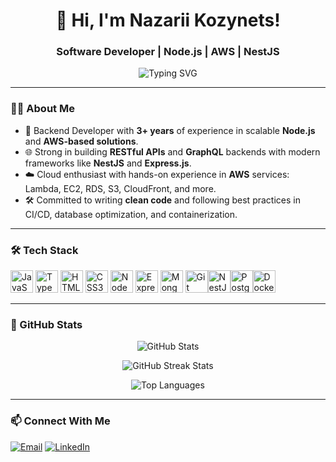 <h1 align="center">👋 Hi, I'm Nazarii Kozynets!</h1>
<h3 align="center">Software Developer | Node.js | AWS | NestJS</h3>

<p align="center">
  <img src="https://readme-typing-svg.demolab.com?font=Fira+Code&weight=500&size=20&pause=1000&color=0FF7E7&center=true&vCenter=true&width=500&lines=Building+Efficient+Backends+%F0%9F%9A%80;Passionate+about+Scalable+Solutions" alt="Typing SVG" />
</p>

---

### 👨‍💻 About Me

- 💼 Backend Developer with **3+ years** of experience in scalable **Node.js** and **AWS-based solutions**.  
- 🌐 Strong in building **RESTful APIs** and **GraphQL** backends with modern frameworks like **NestJS** and **Express.js**.  
- ☁️ Cloud enthusiast with hands-on experience in **AWS** services: Lambda, EC2, RDS, S3, CloudFront, and more.  
- 🛠️ Committed to writing **clean code** and following best practices in CI/CD, database optimization, and containerization.

---

### 🛠️ Tech Stack
<p align="left">
<a href="https://developer.mozilla.org/en-US/docs/Web/JavaScript" target="_blank" rel="noreferrer"><img src="https://raw.githubusercontent.com/danielcranney/readme-generator/main/public/icons/skills/javascript-colored.svg" width="36" height="36" alt="JavaScript" /></a>
<a href="https://www.typescriptlang.org/" target="_blank" rel="noreferrer"><img src="https://raw.githubusercontent.com/danielcranney/readme-generator/main/public/icons/skills/typescript-colored.svg" width="36" height="36" alt="TypeScript" /></a>
<a href="https://developer.mozilla.org/en-US/docs/Glossary/HTML5" target="_blank" rel="noreferrer"><img src="https://raw.githubusercontent.com/danielcranney/readme-generator/main/public/icons/skills/html5-colored.svg" width="36" height="36" alt="HTML5" /></a>
<a href="https://www.w3.org/TR/CSS/#css" target="_blank" rel="noreferrer"><img src="https://raw.githubusercontent.com/danielcranney/readme-generator/main/public/icons/skills/css3-colored.svg" width="36" height="36" alt="CSS3" /></a>
<a href="https://nodejs.org/en/" target="_blank" rel="noreferrer"><img src="https://raw.githubusercontent.com/danielcranney/readme-generator/main/public/icons/skills/nodejs-colored.svg" width="36" height="36" alt="NodeJS" /></a>
<a href="https://expressjs.com/" target="_blank" rel="noreferrer"><img src="https://raw.githubusercontent.com/danielcranney/readme-generator/main/public/icons/skills/express-colored.svg" width="36" height="36" alt="Express" /></a>
<a href="https://www.mongodb.com/" target="_blank" rel="noreferrer"><img src="https://raw.githubusercontent.com/danielcranney/readme-generator/main/public/icons/skills/mongodb-colored.svg" width="36" height="36" alt="MongoDB" /></a>
<a href="https://git-scm.com/" target="_blank" rel="noreferrer"><img src="https://raw.githubusercontent.com/danielcranney/readme-generator/main/public/icons/skills/git-colored.svg" width="36" height="36" alt="Git" /></a><a href="https://docs.nestjs.com/" target="_blank" rel="noreferrer"><img src="https://raw.githubusercontent.com/danielcranney/readme-generator/main/public/icons/skills/nestjs-colored.svg" width="36" height="36" alt="NestJS" /></a><a href="https://www.postgresql.org/" target="_blank" rel="noreferrer"><img src="https://raw.githubusercontent.com/danielcranney/readme-generator/main/public/icons/skills/postgresql-colored.svg" width="36" height="36" alt="PostgreSQL" /></a><a href="https://www.docker.com/" target="_blank" rel="noreferrer"><img src="https://raw.githubusercontent.com/danielcranney/readme-generator/main/public/icons/skills/docker-colored.svg" width="36" height="36" alt="Docker" /></a>
</p>

---

### 🚀 GitHub Stats

<p align="center">
  <img src="https://github-readme-stats.vercel.app/api?username=Zak-Roz&show_icons=true&theme=radical" alt="GitHub Stats" />
</p>
<p align="center">
  <img src="https://github-readme-streak-stats.herokuapp.com/?user=Zak-Roz&theme=radical" alt="GitHub Streak Stats" />
</p>
<p align="center">
  <img src="https://github-readme-stats.vercel.app/api/top-langs/?username=Zak-Roz&layout=compact&theme=radical" alt="Top Languages" />
</p>

---

### 📫 Connect With Me

[![Email](https://img.shields.io/badge/Email-Here-2b2d42?style=for-the-badge&logo=gmail&logoColor=white)](mailto:kozinets.nazarii@gmail.com)
[![LinkedIn](https://img.shields.io/badge/LinkedIn-Here-0a66c2?style=for-the-badge&logo=linkedin&logoColor=white)](https://www.linkedin.com/in/nazarii-kozynets-88b5b0205/)